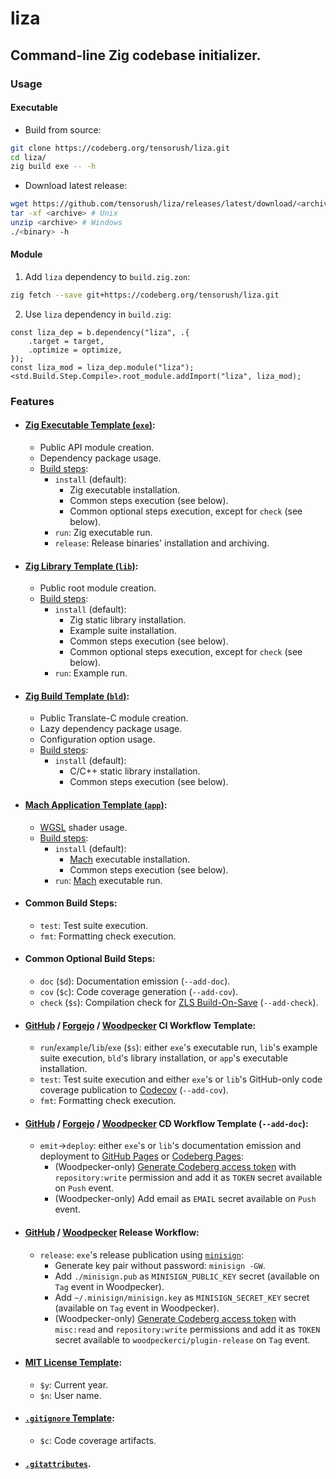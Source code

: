 # liza

## Command-line Zig codebase initializer.

### Usage

#### Executable

- Build from source:

```sh
git clone https://codeberg.org/tensorush/liza.git
cd liza/
zig build exe -- -h
```

- Download latest release:

```sh
wget https://github.com/tensorush/liza/releases/latest/download/<archive>
tar -xf <archive> # Unix
unzip <archive> # Windows
./<binary> -h
```

#### Module

1. Add `liza` dependency to `build.zig.zon`:

```sh
zig fetch --save git+https://codeberg.org/tensorush/liza.git
```

2. Use `liza` dependency in `build.zig`:

```zig
const liza_dep = b.dependency("liza", .{
    .target = target,
    .optimize = optimize,
});
const liza_mod = liza_dep.module("liza");
<std.Build.Step.Compile>.root_module.addImport("liza", liza_mod);
```

### Features

- #### [Zig Executable Template (`exe`)](src/templates/exe/):
    - Public API module creation.
    - Dependency package usage.
    - [Build steps](src/templates/exe/build.zig):
        - `install` (default):
            - Zig executable installation.
            - Common steps execution (see below).
            <!-- - Common steps execution, except for `tag` (see below). -->
            - Common optional steps execution, except for `check` (see below).
        - `run`: Zig executable run.
        - `release`: Release binaries' installation and archiving.

- #### [Zig Library Template (`lib`)](src/templates/lib/):
    - Public root module creation.
    - [Build steps](src/templates/lib/build.zig):
        - `install` (default):
            - Zig static library installation.
            - Example suite installation.
            - Common steps execution (see below).
            <!-- - Common steps execution, except for `tag` (see below). -->
            - Common optional steps execution, except for `check` (see below).
        - `run`: Example run.

- #### [Zig Build Template (`bld`)](src/templates/bld/):
    - Public Translate-C module creation.
    - Lazy dependency package usage.
    - Configuration option usage.
    - [Build steps](src/templates/bld/build.zig):
        - `install` (default):
            - C/C++ static library installation.
            - Common steps execution (see below).
            <!-- - Common steps execution, except for `tag` (see below). -->

- #### [Mach Application Template (`app`)](src/templates/app/):
    - [WGSL](https://www.w3.org/TR/WGSL/) shader usage.
    - [Build steps](src/templates/app/build.zig):
        - `install` (default):
            - [Mach](https://machengine.org/) executable installation.
            - Common steps execution (see below).
            <!-- - Common steps execution, except for `tag` (see below). -->
        - `run`: [Mach](https://machengine.org/) executable run.

- #### Common Build Steps:
    - `test`: Test suite execution.
    - `fmt`: Formatting check execution.
    <!-- - `mzv`: Minimum Zig version update.
    - `tag`: Next version tag. -->

- #### Common Optional Build Steps:
    - `doc` (`$d`): Documentation emission (`--add-doc`).
    - `cov` (`$c`): Code coverage generation (`--add-cov`).
    - `check` (`$s`): Compilation check for [ZLS Build-On-Save](https://zigtools.org/zls/guides/build-on-save/) (`--add-check`).

- #### [GitHub](src/templates/.github/workflows/ci.yaml) / [Forgejo](src/templates/.forgejo/workflows/ci.yaml) / [Woodpecker](src/templates/.woodpecker/ci.yaml) CI Workflow Template:
    - `run`/`example`/`lib`/`exe` (`$s`): either `exe`'s executable run, `lib`'s example suite execution, `bld`'s library installation, or `app`'s executable installation.
    - `test`: Test suite execution and either `exe`'s or `lib`'s GitHub-only code coverage publication to [Codecov](https://docs.codecov.com/docs/github-2-getting-a-codecov-account-and-uploading-coverage#install-the-github-app-integration) (`--add-cov`).
    - `fmt`: Formatting check execution.

- #### [GitHub](src/templates/.github/workflows/cd.yaml) / [Forgejo](src/templates/.forgejo/workflows/cd.yaml) / [Woodpecker](src/templates/.woodpecker/cd.yaml) CD Workflow Template (`--add-doc`):
    - `emit`→`deploy`: either `exe`'s or `lib`'s documentation emission and deployment to [GitHub Pages](https://docs.github.com/en/pages/getting-started-with-github-pages/configuring-a-publishing-source-for-your-github-pages-site#publishing-with-a-custom-github-actions-workflow) or [Codeberg Pages](https://codeberg.page):
        - (Woodpecker-only) [Generate Codeberg access token](https://docs.codeberg.org/advanced/access-token/) with `repository:write` permission and add it as `TOKEN` secret available on `Push` event.
        - (Woodpecker-only) Add email as `EMAIL` secret available on `Push` event.

- #### [GitHub](src/templates/.github/workflows/release.yaml) / [Woodpecker](src/templates/.woodpecker/release.yaml) Release Workflow:
    - `release`: `exe`'s release publication using [`minisign`](https://jedisct1.github.io/minisign/):
      - Generate key pair without password: `minisign -GW`.
      - Add `./minisign.pub` as `MINISIGN_PUBLIC_KEY` secret (available on `Tag` event in Woodpecker).
      - Add `~/.minisign/minisign.key` as `MINISIGN_SECRET_KEY` secret (available on `Tag` event in Woodpecker).
      - (Woodpecker-only) [Generate Codeberg access token](https://docs.codeberg.org/advanced/access-token/) with `misc:read` and `repository:write` permissions and add it as `TOKEN` secret available to `woodpeckerci/plugin-release` on `Tag` event.

- #### [MIT License Template](src/templates/LICENSE):
    - `$y`: Current year.
    - `$n`: User name.

- #### [`.gitignore` Template](src/templates/.gitignore):
    - `$c`: Code coverage artifacts.

- #### [`.gitattributes`](src/templates/.gitattributes).
